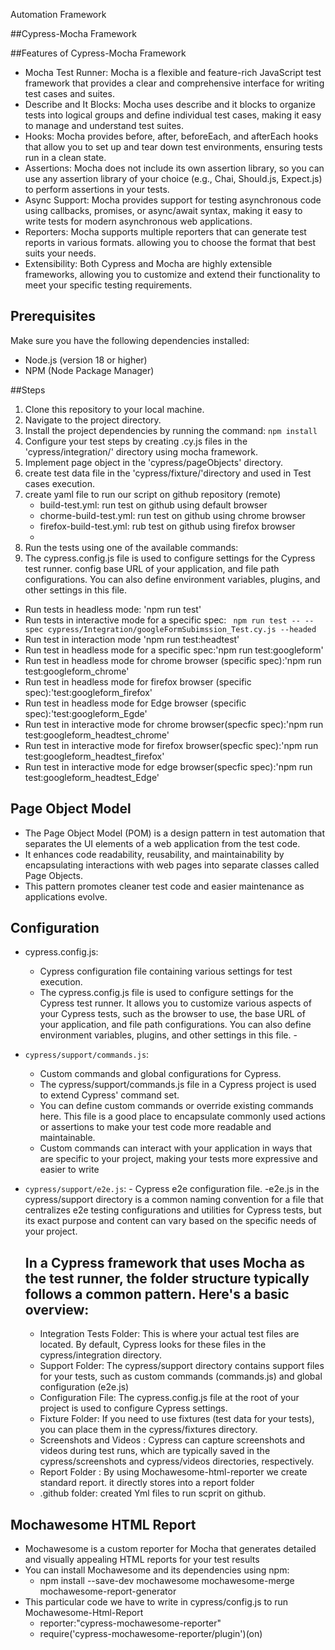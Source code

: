 Automation Framework

##Cypress-Mocha Framework

##Features of Cypress-Mocha Framework
- Mocha Test Runner: Mocha is a flexible and feature-rich JavaScript test framework that provides a clear and comprehensive interface for writing test cases and suites.
- Describe and It Blocks: Mocha uses describe and it blocks to organize tests into logical groups and define individual test cases, making it easy to manage and understand test suites.
- Hooks: Mocha provides before, after, beforeEach, and afterEach hooks that allow you to set up and tear down test environments, ensuring tests run in a clean state.
- Assertions: Mocha does not include its own assertion library, so you can use any assertion library of your choice (e.g., Chai, Should.js, Expect.js) to perform assertions in your tests.
- Async Support: Mocha provides support for testing asynchronous code using callbacks, promises, or async/await syntax, making it easy to write tests for modern asynchronous web applications.
- Reporters: Mocha supports multiple reporters that can generate test reports in various formats. allowing you to choose the format that best suits your needs.
- Extensibility: Both Cypress and Mocha are highly extensible frameworks, allowing you to customize and extend their functionality to meet your specific testing requirements.

## Prerequisites

Make sure you have the following dependencies installed:

- Node.js (version 18 or higher)
- NPM (Node Package Manager)

##Steps

1. Clone this repository to your local machine.
2. Navigate to the project directory.
3. Install the project dependencies by running the command: `npm install`
4. Configure your test steps by creating .cy.js files in the 'cypress/integration/' directory using mocha framework.
5. Implement page object in the 'cypress/pageObjects' directory.
6. create test data file in the 'cypress/fixture/'directory and used in Test cases execution.
7. create yaml file to run our script on github repository (remote)
   - build-test.yml: run test on github using default browser
   - chorme-build-test.yml: run test on github using chrome browser
   - firefox-build-test.yml: rub test on github using firefox browser
   - 
9. Run the tests using one of the available commands:
10. The cypress.config.js file is used to configure settings for the Cypress test runner. config base URL of your application, and file path configurations. You can also define environment variables, plugins, and other settings in this file.
   

   
   
   - Run tests in headless mode: 'npm run test'
   - Run tests in interactive mode for a specific spec: ` npm run test -- --spec cypress/Integration/googleFormSubimssion_Test.cy.js --headed`
   - Run test in interaction mode 'npm run test:headtest'
   - Run test in headless mode for a specific spec:'npm run test:googleform'
   - Run test in headless mode for chrome browser (specific spec):'npm run test:googleform_chrome'
   - Run test in headless mode for firefox browser (specific spec):'test:googleform_firefox'
   - Run test in headless mode for Edge browser (specific spec):'test:googleform_Egde'
   - Run test in interactive mode for chrome browser(specfic spec):'npm run test:googleform_headtest_chrome'
   - Run test in interactive mode for firefox browser(specfic spec):'npm run test:googleform_headtest_firefox'
   - Run test in interactive mode for edge browser(specfic spec):'npm run test:googleform_headtest_Edge'

## Page Object Model
   - The Page Object Model (POM) is a design pattern in test automation that separates the UI elements of a web application from the test code. 
   - It enhances code readability, reusability, and maintainability by encapsulating interactions with web pages into separate classes called Page Objects.
   - This pattern promotes cleaner test code and easier maintenance as applications evolve.
     

## Configuration

-  cypress.config.js:
     - Cypress configuration file containing various settings for test execution.
     - The cypress.config.js file is used to configure settings for the Cypress test runner. It allows you to customize various aspects of your Cypress tests, such as the browser to use, the base URL of your 
       application, and file path configurations. You can also define environment variables, plugins, and other settings in this file.
                      -
- `cypress/support/commands.js`:
    - Custom commands and global configurations for Cypress.
    - The cypress/support/commands.js file in a Cypress project is used to extend Cypress' command set.
    -  You can define custom commands or override existing commands here. This file is a good place to encapsulate  commonly used actions or assertions to make your test code more readable and maintainable.
    - Custom commands can interact with your application in ways that are specific to your project, making your tests  more expressive and easier to write

- `cypress/support/e2e.js`:
      - Cypress e2e configuration file.
      -e2e.js in the cypress/support directory is a common naming convention for a file that centralizes e2e testing configurations and utilities for Cypress tests, but its exact purpose and content can vary 
       based on the specific needs of your project.

  ## In a Cypress framework that uses Mocha as the test runner, the folder structure typically follows a common pattern. Here's a basic overview:

     - Integration Tests Folder: This is where your actual test files are located. By default, Cypress looks for these files in the cypress/integration directory.
     - Support Folder: The cypress/support directory contains support files for your tests, such as custom commands (commands.js) and global configuration (e2e.js)
     - Configuration File: The cypress.config.js file at the root of your project is used to configure Cypress settings.
     - Fixture Folder: If you need to use fixtures (test data for your tests), you can place them in the cypress/fixtures directory.
     - Screenshots and Videos : Cypress can capture screenshots and videos during test runs, which are typically saved in the cypress/screenshots and cypress/videos directories, respectively.
     - Report Folder : By using Mochawesome-html-reporter we create standard report. it directly stores into a report folder
     - .github folder: created Yml files to run scprit on github.


## Mochawesome HTML Report
- Mochawesome is a custom reporter for Mocha that generates detailed and visually appealing HTML reports for your test results
- You can install Mochawesome and its dependencies using npm:
   - npm install --save-dev mochawesome mochawesome-merge mochawesome-report-generator
- This particular code we have to write in cypress/config.js to run Mochawesome-Html-Report
   - reporter:"cypress-mochawesome-reporter"   
   - require('cypress-mochawesome-reporter/plugin')(on)

  


